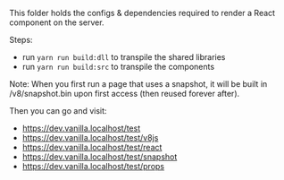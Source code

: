 This folder holds the configs & dependencies required to render a React component on the server.

Steps:
* run `yarn run build:dll` to transpile the shared libraries
* run `yarn run build:src` to transpile the components

Note: When you first run a page that uses a snapshot, it will be built in /v8/snapshot.bin upon first access (then reused forever after).

Then you can go and visit:
* https://dev.vanilla.localhost/test
* https://dev.vanilla.localhost/test/v8js
* https://dev.vanilla.localhost/test/react
* https://dev.vanilla.localhost/test/snapshot
* https://dev.vanilla.localhost/test/props
